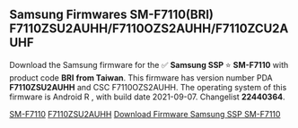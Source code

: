<h2>Samsung Firmwares SM-F7110(BRI) F7110ZSU2AUHH/F7110OZS2AUHH/F7110ZCU2AUHF</h2>
Download the Samsung firmware for the ✅ <strong>Samsung SSP </strong> ⭐ <strong>SM-F7110</strong> with product code <strong>BRI</strong> <strong> from Taiwan</strong>. This firmware has version number PDA <strong>F7110ZSU2AUHH</strong> and CSC F7110OZS2AUHH. The operating system of this firmware is Android R , with build date 2021-09-07. Changelist <strong>22440364</strong>.


[SM-F7110](https://samfirm.shop/samsung/model/SM-F7110)
[F7110ZSU2AUHH](https://samfirm.shop/samsung/pda/F7110ZSU2AUHH)
[Download Firmware Samsung SSP SM-F7110](https://samfirm.shop/samsung/firmware/455585)
